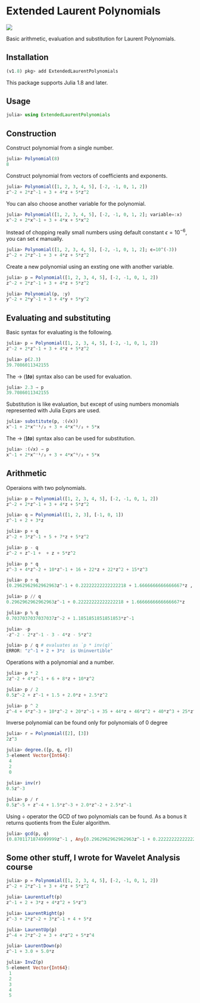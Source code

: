 # Extended Laurent Polynomials

[![](https://img.shields.io/badge/docs-stable-blue.svg)](https://docs.juliahub.com/ExtendedLaurentPolynomials/I3uj7/)

Basic arithmetic, evaluation and substitution for Laurent Polynomials.

## Installation

```julia
(v1.8) pkg> add ExtendedLaurentPolynomials
```

This package supports Julia 1.8 and later.

## Usage

```julia
julia> using ExtendedLaurentPolynomials
```

## Construction

Construct polynomial from a single number.
```julia
julia> Polynomial(8)
8
```

Construct polynomial from vectors of coefficients and exponents.
```julia
julia> Polynomial([1, 2, 3, 4, 5], [-2, -1, 0, 1, 2])
z^-2 + 2*z^-1 + 3 + 4*z + 5*z^2
```

You can also choose another variable for the polynomial.
```julia
julia> Polynomial([1, 2, 3, 4, 5], [-2, -1, 0, 1, 2]; variable=:x)
x^-2 + 2*x^-1 + 3 + 4*x + 5*x^2
```

Instead of chopping really small numbers using default constant $\epsilon = 10^{-6}$, you can set $\epsilon$ manually.
```julia
julia> Polynomial([1, 2, 3, 4, 5], [-2, -1, 0, 1, 2]; ϵ=10^(-3))
z^-2 + 2*z^-1 + 3 + 4*z + 5*z^2
```

Create a new polynomial using an exsting one with another variable.
```julia
julia> p = Polynomial([1, 2, 3, 4, 5], [-2, -1, 0, 1, 2])
z^-2 + 2*z^-1 + 3 + 4*z + 5*z^2 

julia> Polynomial(p, :y)
y^-2 + 2*y^-1 + 3 + 4*y + 5*y^2
```

## Evaluating and substituting

Basic syntax for evaluating is the following.
```julia
julia> p = Polynomial([1, 2, 3, 4, 5], [-2, -1, 0, 1, 2])
z^-2 + 2*z^-1 + 3 + 4*z + 5*z^2 

julia> p(2.3)
39.7086011342155
```

The $\to$ (***\to***) syntax also can be used for evaluation.
```julia
julia> 2.3 → p
39.7086011342155
```

Substitution is like evaluation, but except of using numbers monomials represented with Julia Exprs are used.
```julia
julia> substitute(p, :(√x))
x^-1 + 2*x^⁻¹/₂ + 3 + 4*x^¹/₂ + 5*x
```

The $\to$ (***\to***) syntax also can be used for substitution.
```julia
julia> :(√x) → p
x^-1 + 2*x^⁻¹/₂ + 3 + 4*x^¹/₂ + 5*x 
```

## Arithmetic

Operaions with two polynomials.
```julia
julia> p = Polynomial([1, 2, 3, 4, 5], [-2, -1, 0, 1, 2])
z^-2 + 2*z^-1 + 3 + 4*z + 5*z^2 

julia> q = Polynomial([1, 2, 3], [-1, 0, 1])
z^-1 + 2 + 3*z 

julia> p + q
z^-2 + 3*z^-1 + 5 + 7*z + 5*z^2 

julia> p - q
z^-2 + z^-1 +  + z + 5*z^2 

julia> p * q
z^-3 + 4*z^-2 + 10*z^-1 + 16 + 22*z + 22*z^2 + 15*z^3 

julia> p ÷ q
(0.2962962962962963z^-1 + 0.22222222222222218 + 1.6666666666666667*z , 0.7037037037037037z^-2 + 1.1851851851851853*z^-1 )

julia> p // q
0.2962962962962963z^-1 + 0.22222222222222218 + 1.6666666666666667*z 

julia> p % q
0.7037037037037037z^-2 + 1.1851851851851853*z^-1 

julia> -p
-z^-2 - 2*z^-1 - 3 - 4*z - 5*z^2 

julia> p / q # evaluates as `p * inv(q)`
ERROR: "z^-1 + 2 + 3*z  is Uninvertible"
```

Operations with a polynomial and a number.
```julia
julia> p * 2
2z^-2 + 4*z^-1 + 6 + 8*z + 10*z^2 

julia> p / 2
0.5z^-2 + z^-1 + 1.5 + 2.0*z + 2.5*z^2 

julia> p ^ 2
z^-4 + 4*z^-3 + 10*z^-2 + 20*z^-1 + 35 + 44*z + 46*z^2 + 40*z^3 + 25*z^4
```

Inverse polynomial can be found only for polynomials of 0 degree
```julia
julia> r = Polynomial([2], [3])
2z^3 

julia> degree.([p, q, r])
3-element Vector{Int64}:
 4
 2
 0
 
julia> inv(r)
0.5z^-3

julia> p / r
0.5z^-5 + z^-4 + 1.5*z^-3 + 2.0*z^-2 + 2.5*z^-1
```

Using $\div$ operator the GCD of two polynomials can be found. As a bonus it returns quotients from the Euler algorithm.
```julia
julia> gcd(p, q)
(0.8701171874999999z^-1 , Any[0.2962962962962963z^-1 + 0.22222222222222218 + 1.6666666666666667*z , 0.18457031250000017z + 2.5312499999999996*z^2 , 0.8087458951656483z^-1 + 1.362098349752671 ])
```

## Some other stuff, I wrote for Wavelet Analysis course

```julia
julia> p = Polynomial([1, 2, 3, 4, 5], [-2, -1, 0, 1, 2])
z^-2 + 2*z^-1 + 3 + 4*z + 5*z^2 

julia> LaurentLeft(p)
z^-1 + 2 + 3*z + 4*z^2 + 5*z^3 

julia> LaurentRight(p)
z^-3 + 2*z^-2 + 3*z^-1 + 4 + 5*z 

julia> LaurentUp(p)
z^-4 + 2*z^-2 + 3 + 4*z^2 + 5*z^4 

julia> LaurentDown(p)
z^-1 + 3.0 + 5.0*z 

julia> InvZ(p)
5-element Vector{Int64}:
 1
 2
 3
 4
 5
```